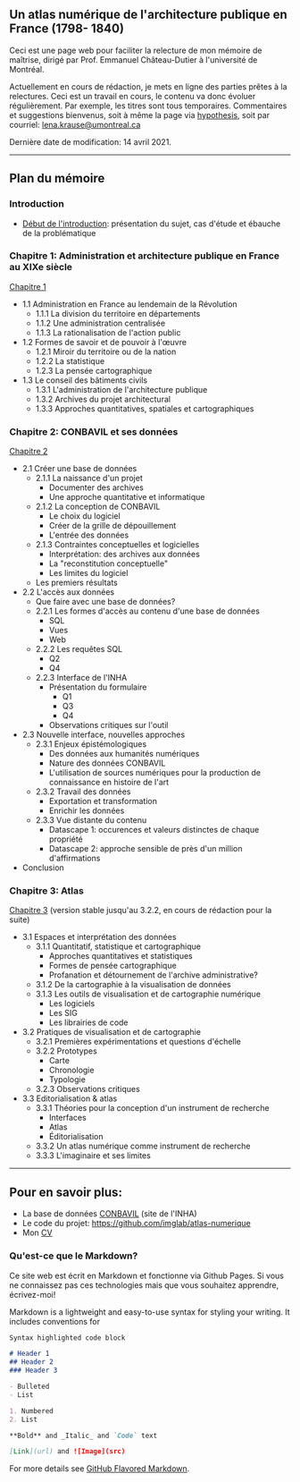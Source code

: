 ## Un atlas numérique de l'architecture publique en France (1798- 1840)

Ceci est une page web pour faciliter la relecture de mon mémoire de maîtrise, dirigé par Prof. Emmanuel Château-Dutier à l'université de Montréal.

Actuellement en cours de rédaction, je mets en ligne des parties prêtes à la relectures. Ceci est un travail en cours, le contenu va donc évoluer régulièrement. Par exemple, les titres sont tous temporaires. Commentaires et suggestions bienvenus, soit à même la page via [hypothesis](https://web.hypothes.is/#features), soit par courriel: lena.krause@umontreal.ca

Dernière date de modification: 14 avril 2021.

___



## Plan du mémoire



### Introduction

-  [Début de l'introduction](./Redaction/Introduction_public.md): présentation du sujet, cas d'étude et ébauche de la problématique

### Chapitre 1: Administration et architecture publique en France au XIXe siècle

[Chapitre 1](./Redaction/Chapitre1.md) 

- 1.1 Administration en France au lendemain de la Révolution
  - 1.1.1 La division du territoire en départements
  - 1.1.2 Une administration centralisée
  - 1.1.3 La rationalisation de l'action public
- 1.2 Formes de savoir et de pouvoir à l'œuvre
  - 1.2.1 Miroir du territoire ou de la nation
  - 1.2.2 La statistique
  - 1.2.3 La pensée cartographique
- 1.3 Le conseil des bâtiments civils
  - 1.3.1 L'administration de l'architecture publique
  - 1.3.2 Archives du projet architectural
  - 1.3.3 Approches quantitatives, spatiales et cartographiques



### Chapitre 2: CONBAVIL et ses données

[Chapitre 2](./Redaction/Chapitre2.md) 

- 2.1 Créer une base de données 
  - 2.1.1 La naissance d'un projet
    - Documenter des archives
    - Une approche quantitative et informatique
  - 2.1.2 La conception de CONBAVIL
    - Le choix du logiciel 
    - Créer de la grille de dépouillement
    - L'entrée des données
  - 2.1.3 Contraintes conceptuelles et logicielles
    - Interprétation: des archives aux données
    - La "reconstitution conceptuelle" 
    - Les limites du logiciel
  - Les premiers résultats
- 2.2 L'accès aux données 
  - Que faire avec une base de données?
  - 2.2.1 Les formes d'accès au contenu d'une base de données
    - SQL
    - Vues
    - Web
  - 2.2.2 Les requêtes SQL
    - Q2
    - Q4
  - 2.2.3 Interface de l'INHA
    - Présentation du formulaire
      - Q1
      - Q3
      - Q4
    - Observations critiques sur l'outil 
- 2.3 Nouvelle interface, nouvelles approches
  - 2.3.1 Enjeux épistémologiques 
    - Des données aux humanités numériques
    - Nature des données CONBAVIL
    - L'utilisation de sources numériques pour la production de connaissance en histoire de l'art
  - 2.3.2 Travail des données
    - Exportation et transformation
    - Enrichir les données
  - 2.3.3 Vue distante du contenu
    - Datascape 1: occurences et valeurs distinctes de chaque propriété 
    - Datascape 2: approche sensible de près d'un million d'affirmations
- Conclusion 

### Chapitre 3: Atlas

[Chapitre 3](./Redaction/Chapitre3.md) (version stable jusqu'au 3.2.2, en cours de rédaction pour la suite)

- 3.1 Espaces et interprétation des données 
  - 3.1.1 Quantitatif, statistique et cartographique
    - Approches quantitatives et statistiques
    - Formes de pensée cartographique 
    - Profanation et détournement de l'archive administrative? 
  - 3.1.2 De la cartographie à la visualisation de données
  - 3.1.3 Les outils de visualisation et de cartographie numérique
    - Les logiciels
    - Les SIG
    - Les librairies de code
- 3.2 Pratiques de visualisation et de cartographie
  - 3.2.1 Premières expérimentations et questions d'échelle
  - 3.2.2 Prototypes
    - Carte
    - Chronologie 
    - Typologie
  - 3.2.3 Observations critiques
- 3.3 Editorialisation & atlas
  - 3.3.1 Théories pour la conception d'un instrument de recherche
    - Interfaces
    - Atlas
    - Éditorialisation
  - 3.3.2 Un atlas numérique comme instrument de recherche
  - 3.3.3 L'imaginaire et ses limites


___

## Pour en savoir plus:

- La base de données [CONBAVIL](https://www.inha.fr/fr/ressources/outils-documentaires/conseil-des-batiments-civils-conbavil.html) (site de l'INHA)
- Le code du projet: https://github.com/imglab/atlas-numerique
- Mon [CV](lenamk.site)



### Qu'est-ce que le Markdown? 

Ce site web est écrit en Markdown et fonctionne via Github Pages. Si vous ne connaissez pas ces technologies mais que vous souhaitez apprendre, écrivez-moi!

Markdown is a lightweight and easy-to-use syntax for styling your writing. It includes conventions for

```markdown
Syntax highlighted code block

# Header 1
## Header 2
### Header 3

- Bulleted
- List

1. Numbered
2. List

**Bold** and _Italic_ and `Code` text

[Link](url) and ![Image](src)
```

For more details see [GitHub Flavored Markdown](https://guides.github.com/features/mastering-markdown/).